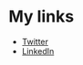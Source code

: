 # My links

* [Twitter](https://twitter.com/jakesingi)
* [LinkedIn](https://www.linkedin.com/in/jake-singleton/)
